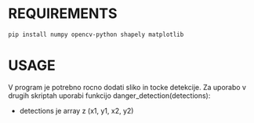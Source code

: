 # REQUIREMENTS
```
pip install numpy opencv-python shapely matplotlib
```

# USAGE
V program je potrebno rocno dodati sliko in tocke detekcije. 
Za uporabo v drugih skriptah uporabi funkcijo danger_detection(detections):
- detections je array z (x1, y1, x2, y2)
